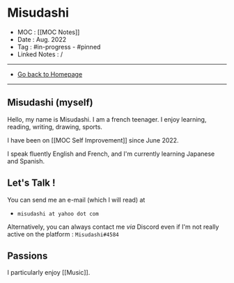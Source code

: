# Misudashi
- MOC : [[MOC Notes]]
- Date : Aug. 2022
- Tag : #in-progress - #pinned 
- Linked Notes : /
-------------------
- [Go back to Homepage](https://misudashi.ga/)
-----

## Misudashi (myself)
Hello, my name is Misudashi. I am a french teenager. I enjoy learning, reading, writing, drawing, sports. 

I have been on [[MOC Self Improvement]] since June 2022. 

I speak fluently English and French, and I'm currently learning Japanese and Spanish. 

##  Let's Talk !
You can send me an e-mail (which I will read) at 
- ``misudashi at yahoo dot com`` 

Alternatively, you can always contact me *via* Discord even if I'm not really active on the platform : ``Misudashi#4584``

## Passions
I particularly enjoy [[Music]].